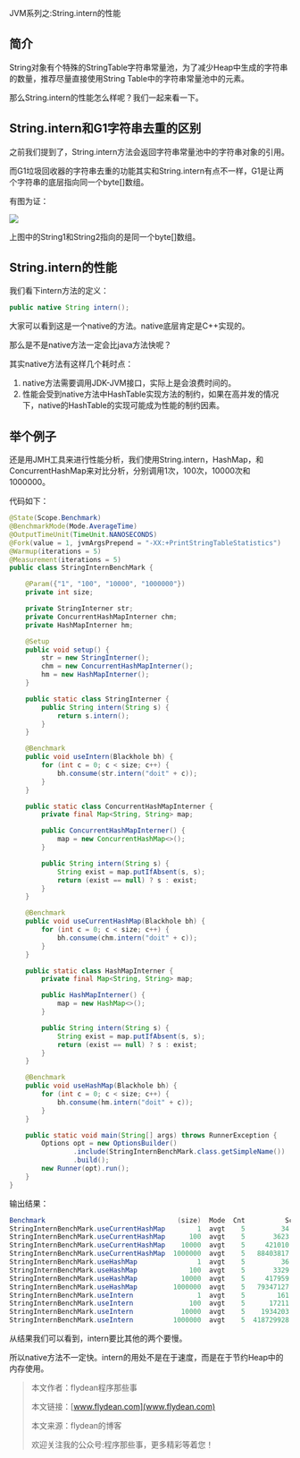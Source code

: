 JVM系列之:String.intern的性能

## 简介

String对象有个特殊的StringTable字符串常量池，为了减少Heap中生成的字符串的数量，推荐尽量直接使用String Table中的字符串常量池中的元素。

那么String.intern的性能怎么样呢？我们一起来看一下。

## String.intern和G1字符串去重的区别

之前我们提到了，String.intern方法会返回字符串常量池中的字符串对象的引用。

而G1垃圾回收器的字符串去重的功能其实和String.intern有点不一样，G1是让两个字符串的底层指向同一个byte[]数组。

有图为证：

![](https://img-blog.csdnimg.cn/20200621153827463.png?x-oss-process=image/watermark,type_ZmFuZ3poZW5naGVpdGk,shadow_0,text_aHR0cDovL3d3dy5mbHlkZWFuLmNvbQ==,size_35,color_8F8F8F,t_70)

上图中的String1和String2指向的是同一个byte[]数组。

## String.intern的性能

我们看下intern方法的定义：

~~~java
public native String intern();
~~~

大家可以看到这是一个native的方法。native底层肯定是C++实现的。

那么是不是native方法一定会比java方法快呢？

其实native方法有这样几个耗时点：

1. native方法需要调用JDK-JVM接口，实际上是会浪费时间的。
2. 性能会受到native方法中HashTable实现方法的制约，如果在高并发的情况下，native的HashTable的实现可能成为性能的制约因素。

## 举个例子

还是用JMH工具来进行性能分析，我们使用String.intern，HashMap，和ConcurrentHashMap来对比分析，分别调用1次，100次，10000次和1000000。

代码如下：

~~~java
@State(Scope.Benchmark)
@BenchmarkMode(Mode.AverageTime)
@OutputTimeUnit(TimeUnit.NANOSECONDS)
@Fork(value = 1, jvmArgsPrepend = "-XX:+PrintStringTableStatistics")
@Warmup(iterations = 5)
@Measurement(iterations = 5)
public class StringInternBenchMark {

    @Param({"1", "100", "10000", "1000000"})
    private int size;

    private StringInterner str;
    private ConcurrentHashMapInterner chm;
    private HashMapInterner hm;

    @Setup
    public void setup() {
        str = new StringInterner();
        chm = new ConcurrentHashMapInterner();
        hm = new HashMapInterner();
    }

    public static class StringInterner {
        public String intern(String s) {
            return s.intern();
        }
    }

    @Benchmark
    public void useIntern(Blackhole bh) {
        for (int c = 0; c < size; c++) {
            bh.consume(str.intern("doit" + c));
        }
    }

    public static class ConcurrentHashMapInterner {
        private final Map<String, String> map;

        public ConcurrentHashMapInterner() {
            map = new ConcurrentHashMap<>();
        }

        public String intern(String s) {
            String exist = map.putIfAbsent(s, s);
            return (exist == null) ? s : exist;
        }
    }

    @Benchmark
    public void useCurrentHashMap(Blackhole bh) {
        for (int c = 0; c < size; c++) {
            bh.consume(chm.intern("doit" + c));
        }
    }

    public static class HashMapInterner {
        private final Map<String, String> map;

        public HashMapInterner() {
            map = new HashMap<>();
        }

        public String intern(String s) {
            String exist = map.putIfAbsent(s, s);
            return (exist == null) ? s : exist;
        }
    }

    @Benchmark
    public void useHashMap(Blackhole bh) {
        for (int c = 0; c < size; c++) {
            bh.consume(hm.intern("doit" + c));
        }
    }

    public static void main(String[] args) throws RunnerException {
        Options opt = new OptionsBuilder()
                .include(StringInternBenchMark.class.getSimpleName())
                .build();
        new Runner(opt).run();
    }
}
~~~

输出结果：

~~~java
Benchmark                                 (size)  Mode  Cnt          Score          Error  Units
StringInternBenchMark.useCurrentHashMap        1  avgt    5         34.259 ±        7.191  ns/op
StringInternBenchMark.useCurrentHashMap      100  avgt    5       3623.834 ±      499.806  ns/op
StringInternBenchMark.useCurrentHashMap    10000  avgt    5     421010.654 ±    53760.218  ns/op
StringInternBenchMark.useCurrentHashMap  1000000  avgt    5   88403817.753 ± 12719402.380  ns/op
StringInternBenchMark.useHashMap               1  avgt    5         36.927 ±        6.751  ns/op
StringInternBenchMark.useHashMap             100  avgt    5       3329.498 ±      595.923  ns/op
StringInternBenchMark.useHashMap           10000  avgt    5     417959.200 ±    62853.828  ns/op
StringInternBenchMark.useHashMap         1000000  avgt    5   79347127.709 ±  9378196.176  ns/op
StringInternBenchMark.useIntern                1  avgt    5        161.598 ±        9.128  ns/op
StringInternBenchMark.useIntern              100  avgt    5      17211.037 ±      188.929  ns/op
StringInternBenchMark.useIntern            10000  avgt    5    1934203.794 ±   272954.183  ns/op
StringInternBenchMark.useIntern          1000000  avgt    5  418729928.200 ± 86876278.365  ns/op
~~~

从结果我们可以看到，intern要比其他的两个要慢。

所以native方法不一定快。intern的用处不是在于速度，而是在于节约Heap中的内存使用。

> 本文作者：flydean程序那些事
> 
> 本文链接：[www.flydean.com](www.flydean.com)
> 
> 本文来源：flydean的博客
> 
> 欢迎关注我的公众号:程序那些事，更多精彩等着您！

